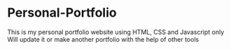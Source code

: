 # Personal-Portfolio
This is my personal portfolio website using HTML, CSS and Javascript only
Will update it or make another portfolio with the help of other tools
